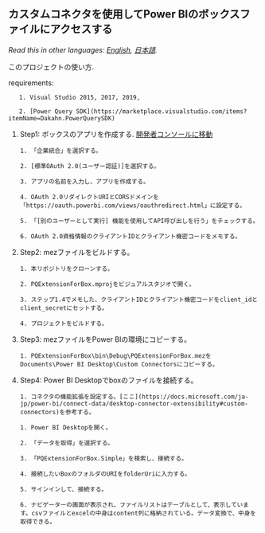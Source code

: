 ## カスタムコネクタを使用してPower BIのボックスファイルにアクセスする
*Read this in other languages: [English](README.md), [日本語](README.ja.md).*

このプロジェクトの使い方.

requirements: 

       1. Visual Studio 2015, 2017, 2019,

	   2. [Power Query SDK](https://marketplace.visualstudio.com/items?itemName=Dakahn.PowerQuerySDK)

1. Step1: ボックスのアプリを作成する. [開発者コンソールに移動](https://developer.box.com/)

       1. 「企業統合」を選択する。
	   
	   2. [標準OAuth 2.0(ユーザー認証)]を選択する。
	   
	   3. アプリの名前を入力し、アプリを作成する。
	   
	   4. OAuth 2.0リダイレクトURIとCORSドメインを「https://oauth.powerbi.com/views/oauthredirect.html」に設定する。

	   5. 「[別のユーザーとして実行] 機能を使用してAPI呼び出しを行う」をチェックする。
	   
	   6. OAuth 2.0資格情報のクライアントIDとクライアント機密コードをメモする。
	   
2. Step2: mezファイルをビルドする。

       1. 本リポジトリをクローンする。
	   
	   2. PQExtensionForBox.mprojをビジュアルスタジオで開く。
	   
	   3. ステップ1.4でメモした、クライアントIDとクライアント機密コードをclient_idとclient_secretにセットする。
	   
	   4. プロジェクトをビルドする。
	   
3. Step3: mezファイルをPower BIの環境にコピーする。

       1. PQExtensionForBox\bin\Debug\PQExtensionForBox.mezをDocuments\Power BI Desktop\Custom Connectorsにコピーする。

4. Step4: Power BI Desktopでboxのファイルを接続する。

	   1. コネクタの機能拡張を設定する。[ここ](https://docs.microsoft.com/ja-jp/power-bi/connect-data/desktop-connector-extensibility#custom-connectors)を参考する。

       1. Power BI Desktopを開く。

	   2. 「データを取得」を選択する。

	   3. 「PQExtensionForBox.Simple」を検索し、接続する。

	   4. 接続したいBoxのフォルダのURIをfolderUriに入力する。

	   5. サインインして、接続する。

	   6. ナビゲーターの画面が表示され、ファイルリストはテーブルとして、表示しています。csvファイルとexcelの中身はcontent列に格納されている。データ変換で、中身を取得できる。
